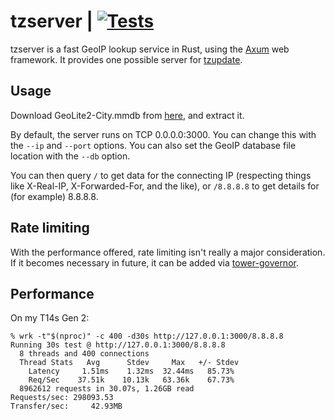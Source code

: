 # tzserver | [![Tests](https://img.shields.io/github/actions/workflow/status/cdown/tzserver/ci.yml?branch=master)](https://github.com/cdown/tzserver/actions?query=branch%3Amaster)

tzserver is a fast GeoIP lookup service in Rust, using the
[Axum](https://docs.rs/axum/latest/axum/) web framework. It provides one
possible server for [tzupdate](https://github.com/cdown/tzupdate).

## Usage

Download GeoLite2-City.mmdb from
[here](https://dev.maxmind.com/geoip/geolite2-free-geolocation-data/), and
extract it.

By default, the server runs on TCP 0.0.0.0:3000. You can change this with the
`--ip` and `--port` options. You can also set the GeoIP database file location
with the `--db` option.

You can then query `/` to get data for the connecting IP (respecting things
like X-Real-IP, X-Forwarded-For, and the like), or `/8.8.8.8` to get details
for (for example) 8.8.8.8.

## Rate limiting

With the performance offered, rate limiting isn't really a major consideration.
If it becomes necessary in future, it can be added via
[tower-governor](https://github.com/benwis/tower-governor).

## Performance

On my T14s Gen 2:

    % wrk -t"$(nproc)" -c 400 -d30s http://127.0.0.1:3000/8.8.8.8
    Running 30s test @ http://127.0.0.1:3000/8.8.8.8
      8 threads and 400 connections
      Thread Stats   Avg      Stdev     Max   +/- Stdev
        Latency     1.51ms    1.32ms  32.44ms   85.73%
        Req/Sec    37.51k    10.13k   63.36k    67.73%
      8962612 requests in 30.07s, 1.26GB read
    Requests/sec: 298093.53
    Transfer/sec:     42.93MB
